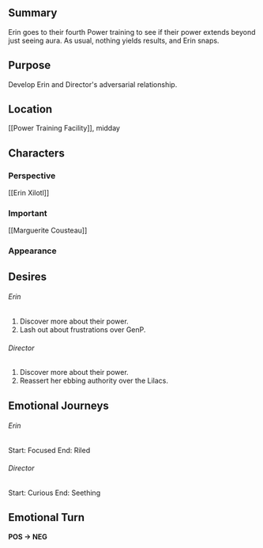 ## Summary
Erin goes to their fourth Power training to see if their power extends beyond just seeing aura. As usual, nothing yields results, and Erin snaps.
## Purpose
Develop Erin and Director's adversarial relationship.
## Location
[[Power Training Facility]], midday
## Characters 
### Perspective
[[Erin Xilotl]]
### Important
[[Marguerite Cousteau]]
### Appearance
## Desires
###### Erin
1. Discover more about their power.
2. Lash out about frustrations over GenP.
###### Director
1. Discover more about their power.
2. Reassert her ebbing authority over the Lilacs.
## Emotional Journeys
###### Erin
Start: Focused
End: Riled
###### Director
Start: Curious
End: Seething
## Emotional Turn
**POS -> NEG**
